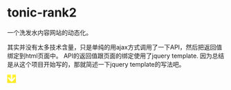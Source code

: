 # tonic-rank2
一个洗发水内容网站的动态化。

其实并没有太多技术含量，只是单纯的用ajax方式调用了一下API，然后把返回值绑定到html页面中。
API的返回值跟页面的绑定使用了jquery template.
因为总结是从这个项目开始写的，那就简述一下jquery template的写法吧。

<img src="https://raw.githubusercontent.com/lius55/tonic-rank2/master/media/footer/arwB.png" alt="エビフライトライアングル" title="サンプル">

